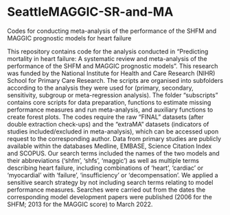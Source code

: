 # SeattleMAGGIC-SR-and-MA
Codes for conducting meta-analysis of the performance of the SHFM and MAGGIC prognostic models for heart failure

This repository contains code for the analysis conducted in “Predicting mortality in heart failure: A systematic review and meta-analysis of the performance of the SHFM and MAGGIC prognostic models”. This research was funded by the National Institute for Health and Care Research (NIHR) School for Primary Care Research. The scripts are organised into subfolders according to the analysis they were used for (primary, secondary, sensitivity, subgroup or meta-regression analysis). The folder “subscripts” contains core scripts for data preparation, functions to estimate missing performance measures and run meta-analysis, and auxiliary functions to create forest plots. The codes require the raw “FINAL” datasets (after double extraction check-ups) and the “extraMA” datasets (indicators of studies included/excluded in meta-analysis), which can be accessed upon request to the corresponding author. Data from primary studies are publicly available within the databases Medline, EMBASE, Science Citation Index and SCOPUS. Our search terms included the names of the two models and their abbreviations (‘shfm’, ‘shfs’, ‘maggic’) as well as multiple terms describing heart failure, including combinations of ‘heart’, ‘cardiac’ or ‘myocardial’ with ‘failure’, ‘insufficiency’ or ‘decompensation’. We applied a sensitive search strategy by not including search terms relating to model performance measures. Searches were carried out from the dates the corresponding model development papers were published (2006 for the SHFM; 2013 for the MAGGIC score) to March 2022.     
